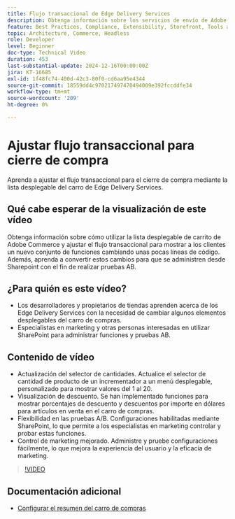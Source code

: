 ```yaml
---
title: Flujo transaccional de Edge Delivery Services
description: Obtenga información sobre los servicios de envío de Adobe Edge y cómo cambiar el flujo transaccional.
feature: Best Practices, Compliance, Extensibility, Storefront, Tools and External Services
topic: Architecture, Commerce, Headless
role: Developer
level: Beginner
doc-type: Technical Video
duration: 453
last-substantial-update: 2024-12-16T00:00:00Z
jira: KT-16685
exl-id: 1f48fc74-400d-42c3-80f0-cd6aa95e4344
source-git-commit: 18559dd4c970217497470494009e392fccddfe34
workflow-type: tm+mt
source-wordcount: '209'
ht-degree: 0%

---
```


# Ajustar flujo transaccional para cierre de compra

Aprenda a ajustar el flujo transaccional para el cierre de compra mediante la lista desplegable del carro de Edge Delivery Services.

## Qué cabe esperar de la visualización de este vídeo

Obtenga información sobre cómo utilizar la lista desplegable de carrito de Adobe Commerce y ajustar el flujo transaccional para mostrar a los clientes un nuevo conjunto de funciones cambiando unas pocas líneas de código.  Además, aprenda a convertir estos cambios para que se administren desde Sharepoint con el fin de realizar pruebas AB.

## ¿Para quién es este vídeo?

* Los desarrolladores y propietarios de tiendas aprenden acerca de los Edge Delivery Services con la necesidad de cambiar algunos elementos desplegables del carro de compras.
* Especialistas en marketing y otras personas interesadas en utilizar SharePoint para administrar funciones y pruebas AB.

## Contenido de vídeo

* Actualización del selector de cantidades. Actualice el selector de cantidad de producto de un incrementador a un menú desplegable, personalizado para mostrar valores del 1 al 20.
* Visualización de descuento. Se han implementado funciones para mostrar porcentajes de descuento y descuentos por importe en dólares para artículos en venta en el carro de compras.
* Flexibilidad en las pruebas A/B. Configuraciones habilitadas mediante SharePoint, lo que permite a los especialistas en marketing controlar y probar estas funciones.
* Control de marketing mejorado. Administre y pruebe configuraciones fácilmente, lo que mejora la experiencia del usuario y la eficacia de marketing.

>[!VIDEO](https://video.tv.adobe.com/v/3442351?learn=on)

## Documentación adicional

* [Configurar el resumen del carro de compras](https://experienceleague.adobe.com/developer/commerce/storefront/dropins/cart/tutorials/configure-cart-summary/)
